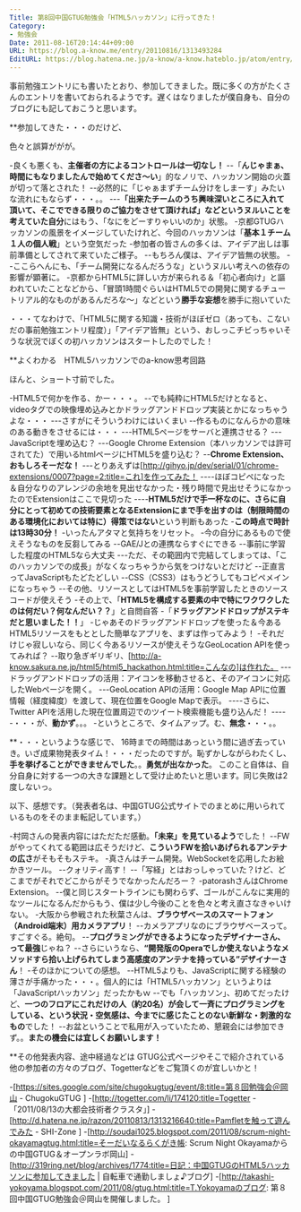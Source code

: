 ```yaml
---
Title: 第8回中国GTUG勉強会「HTML5ハッカソン」に行ってきた！
Category:
- 勉強会
Date: 2011-08-16T20:14:44+09:00
URL: https://blog.a-know.me/entry/20110816/1313493284
EditURL: https://blog.hatena.ne.jp/a-know/a-know.hateblo.jp/atom/entry/12921228815727979500
---
```




事前勉強エントリにも書いたとおり、参加してきました。既に多くの方がたくさんのエントリを書いておられるようです。遅くはなりましたが僕自身も、自分のブログにも記しておこうと思います。


**参加してきた・・・のだけど、

色々と誤算ががが。



-良くも悪くも、<span class="deco" style="font-weight:bold;">主催者の方によるコントロールは一切なし！</span>
--「<span class="deco" style="font-weight:bold;">んじゃまぁ、時間にもなりましたんで始めてくださ〜い</span>」的なノリで、ハッカソン開始の火蓋が切って落とされた！
--必然的に「じゃぁまずチーム分けをしまーす」みたいな流れにもならず・・・。。
---<span class="deco" style="font-weight:bold;">「出来たチームのうち興味深いところに入れて頂いて、そこでできる限りのご協力をさせて頂ければ」などというヌルいことを考えていた自分</span>にはもう、「なにをどーすりゃいいのか」状態。
-京都GTUGハッカソンの風景をイメージしていたけれど、今回のハッカソンは「<span class="deco" style="font-weight:bold;">基本１チーム１人の個人戦</span>」という空気だった
-参加者の皆さんの多くは、アイデア出しは事前準備としてされて来ていたご様子。
--もちろん僕は、アイデア皆無の状態。
--ここらへんにも、「チーム開発になるんだろうな」というヌルい考えへの依存の影響が顕著に。
-京都からHTML5に詳しい方が来られる＆「初心者向け」と謳われていたことなどから、「冒頭1時間ぐらいはHTML5での開発に関するチュートリアル的なものがあるんだろな〜」などという<span class="deco" style="font-weight:bold;">勝手な妄想</span>を勝手に抱いていた



・・・てなわけで、「HTML5に関する知識・技術がほぼゼロ（あっても、こないだの事前勉強エントリ程度）」「アイデア皆無」という、おしっこチビっちゃいそうな状況でぼくの初ハッカソンはスタートしたのでした！



**よくわかる　HTML5ハッカソンでのa-know思考回路

ほんと、ショート寸前でした。


-HTML5で何かを作る、かー・・・。
--でも純粋にHTML5だけとなると、videoタグでの映像埋め込みとかドラッグアンドドロップ実装とかになっちゃうよな・・・
---さすがにそういうわけにはいくまい
--作るものになんらかの意味のある動きをさせるには・・・
---HTML5ページをサーバと連携させる？
---JavaScriptを埋め込む？
---Google Chrome Extension（本ハッカソンでは許可されてた）で用いるhtmlページにHTML5を盛り込む？
--<span class="deco" style="font-weight:bold;">Chrome Extension、おもしろそーだな！</span>
---とりあえずは[http://gihyo.jp/dev/serial/01/chrome-extensions/0007?page=2:title=これ]を作ってみた！
----ほぼコピペになった＆自分なりのアレンジの余地を見出せなかった・残り時間で見出せそうになかったのでExtensionはここで見切った
----<span class="deco" style="font-weight:bold;">HTML5だけで手一杯なのに、さらに自分にとって初めての技術要素となるExtensionにまで手を出すのは（制限時間のある環境化においては特に）得策ではない</span>という判断もあった
-<span class="deco" style="font-weight:bold;">この時点で時計は13時30分！</span>
-いったんアタマと気持ちをリセット。
-今の自分にあるもので使えそうなものを反芻してみる
--GAE/Jとの連携ならすぐにできる
--事前に学習した程度のHTML5なら大丈夫
---ただ、その範囲内で完結してしまっては、「このハッカソンでの成長」がなくなっちゃうから気をつけないとだけど
--正直言ってJavaScriptもたどたどしい
--CSS（CSS3）はもうどうしてもコピペメインになっちゃう
--その他、リソースとしてはHTML5を事前学習したときのソースコードが使えそう
-その上で、「<span class="deco" style="font-weight:bold;">HTML5を構成する要素の中で特にワクワクしたのは何だい？何なんだい？？</span>」と自問自答
-「<span class="deco" style="font-weight:bold;">ドラッグアンドドロップがステキだと思いました！！</span>」
-じゃあそのドラッグアンドドロップを使った＆今あるHTML5リソースをもととした簡単なアプリを、まずは作ってみよう！
-それだけじゃ寂しいなら、同じく今あるリソースが使えそうなGeoLocation APIを使ってみれば？
--取り急ぎギリギリ、[http://a-know.sakura.ne.jp/html5/html5_hackathon.html:title=こんなの]は作れた。
---ドラッグアンドドロップの活用：アイコンを移動させると、そのアイコンに対応したWebページを開く。
---GeoLocation APIの活用：Google Map APIに位置情報（経度緯度）を渡して、現在位置をGoogle Mapで表示。
----さらに、Twitter APIを活用した現在位置周辺でのツイート検索機能も盛り込んだ！
-----・・・が、<span class="deco" style="font-weight:bold;">動かず</span>。。。
-というところで、タイムアップ。む、<span class="deco" style="font-weight:bold;">無念</span>・・・。。



**・・・というような感じで、
16時までの時間はあっという間に過ぎ去っていき。いざ成果物発表タイム！・・・だったのですが。恥ずかしながらわたくし、<span class="deco" style="font-weight:bold;">手を挙げることができませんでした</span>。。<span class="deco" style="font-weight:bold;">勇気が出なかった</span>。
このこと自体は、自分自身に対する一つの大きな課題として受け止めたいと思います。同じ失敗は2度しないっ。

以下、感想です。（発表者名は、中国GTUG公式サイトでのまとめに用いられているものをそのまま転記しています。）



-村岡さんの発表内容にはただただ感動。<span class="deco" style="font-weight:bold;">「未来」を見ているよう</span>でした！
--FWがやってくれてる範囲は広そうだけど、<span class="deco" style="font-weight:bold;">こういうFWを拾いあげられるアンテナの広さ</span>がそもそもステキ。
-真さんはチーム開発。WebSocketを応用したお絵かきツール。
--クォリティ高す！
--「写経」とはおっしゃっていた？けど、どこまでがそれでどこからがそうでなかったんだろー？
-patorashさんはChrome Extension。
--僕と同じスタートラインにも関わらず、ゴールがこんなに実用的なツールになるんだからもう、僕は少し今後のことを色々と考え直さなきゃいけない。
-大阪から参戦された秋葉さんは、<span class="deco" style="font-weight:bold;">ブラウザベースのスマートフォン（Android端末）用カメラアプリ</span>！
--カメラアプリなのにブラウザベースって。すごすぐる。絶句。
--<span class="deco" style="font-weight:bold;">プログラミングができるようになったデザイナーさん、って最強</span>じゃね？
--さらにいうなら、<span class="deco" style="font-weight:bold;">“開発版のOperaでしか使えないようなメソッドすら拾い上げられてしまう高感度のアンテナを持っている”デザイナーさん</span>！
-そのほかについての感想。
--HTML5よりも、JavaScriptに関する経験の薄さが手痛かった・・・。個人的には「HTML5ハッカソン」というよりは「JavaScriptハッカソン」だったかもｗ
--でも「ハッカソン」、初めてだったけど、<span class="deco" style="font-weight:bold;">一つのフロアにこれだけの人（約20名）が会して一斉にプログラミングをしている、という状況・空気感は、今までに感じたことのない新鮮な・刺激的なもの</span>でした！
--お盆ということで私用が入っていたため、懇親会には参加できず。。<span class="deco" style="font-weight:bold;">またの機会には宜しくお願いします！</span>



**その他発表内容、途中経過などは
GTUG公式ページやそこで紹介されている他の参加者の方々のブログ、Togetterなどをご覧頂くのが宜しいかと！


-[https://sites.google.com/site/chugokugtug/event/8:title=第８回勉強会＠岡山 - ChugokuGTUG ]
-[http://togetter.com/li/174120:title=Togetter - 「2011/08/13の大都会技術者クラスタ」]
-[http://d.hatena.ne.jp/razon/20110813/1313216640:title=Pamfletを触って遊んでみた - SHI-Zone ]
-[http://soudai1025.blogspot.com/2011/08/scrum-night-okayamagtug.html:title=そーだいなるらくがき帳: Scrum Night Okayamaからの中国GTUG&#65286;オープンラボ岡山]
-[http://319ring.net/blog/archives/1774:title=日記：中国GTUGのHTML5ハッカソンに参加してきました | 自転車で通勤しましょ♪ブログ]
-[http://takashi-yokoyama.blogspot.com/2011/08/gtug.html:title=T.Yokoyamaのブログ: 第８回中国GTUG勉強会&#65312;岡山を開催しました&#12290; ]


<script src="https://moshi-moshi.moshimo.works/moshimoshi/a_know_blog/20110816-1313493284?title=%E7%AC%AC8%E5%9B%9E%E4%B8%AD%E5%9B%BDGTUG%E5%8B%89%E5%BC%B7%E4%BC%9A%E3%80%8CHTML5%E3%83%8F%E3%83%83%E3%82%AB%E3%82%BD%E3%83%B3%E3%80%8D%E3%81%AB%E8%A1%8C%E3%81%A3%E3%81%A6%E3%81%8D%E3%81%9F%EF%BC%81"></script>
